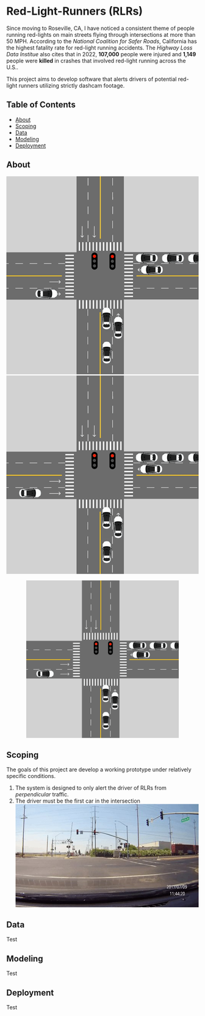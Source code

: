 # Red-Light-Runners (RLRs)
Since moving to Roseville, CA, I have noticed a consistent theme of people running red-lights on main streets flying through intersections at more than 50 MPH. According to the *National Coalition for Safer Roads*, California has the highest fatality rate for red-light running accidents. The *Highway Loss Data Institue* also cites that in 2022, **107,000** people were injured and **1,149** people were **killed** in crashes that involved red-light running across the U.S.. 

This project aims to develop software that alerts drivers of potential red-light runners utilizing strictly dashcam footage.

## Table of Contents
- [About](#about)
- [Scoping](#scoping)
- [Data](#data)
- [Modeling](#modeling)
- [Deployment](#deployment)


## About
![All clear](images/clear-traffic-animation.gif)
![RLR](images/rlr-animation.gif)

<p align="center">
  <img src="images/rlr-animation.gif" width="400">
</p>

## Scoping
The goals of this project are develop a working prototype under relatively specific conditions.
1. The system is designed to only alert the driver of RLRs from *perpendicular* traffic.
2. The driver must be the first car in the intersection
    ![Alt text](images/red-light-runner.jpeg)

## Data
Test













## Modeling

Test


## Deployment

Test

